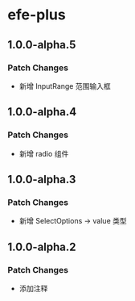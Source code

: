 # efe-plus

## 1.0.0-alpha.5

### Patch Changes

- 新增 InputRange 范围输入框

## 1.0.0-alpha.4

### Patch Changes

- 新增 radio 组件

## 1.0.0-alpha.3

### Patch Changes

- 新增 SelectOptions -> value 类型

## 1.0.0-alpha.2

### Patch Changes

- 添加注释

